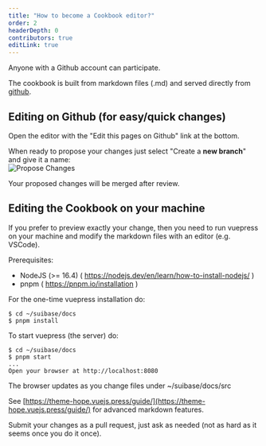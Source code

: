 ```yaml
---
title: "How to become a Cookbook editor?"
order: 2
headerDepth: 0
contributors: true
editLink: true
---
```


Anyone with a Github account can participate.

The cookbook is built from markdown files (.md) and served directly from [github](https://github.com/chainmovers/suibase/tree/main/docs/website).

## Editing on Github (for easy/quick changes)

Open the editor with the "Edit this pages on Github" link at the bottom.

When ready to propose your changes just select "Create a **new branch**" and give it a name:<br>
<img :src="$withBase('/assets/propose-change.png')" alt="Propose Changes"><br>

Your proposed changes will be merged after review.

## Editing the Cookbook on your machine
If you prefer to preview exactly your change, then you need to run vuepress on your machine and modify the markdown files with an editor (e.g. VSCode).

Prerequisites:
   * NodeJS (>= 16.4) ( https://nodejs.dev/en/learn/how-to-install-nodejs/ )
   * pnpm ( https://pnpm.io/installation )

For the one-time vuepress installation do:
```shell
$ cd ~/suibase/docs
$ pnpm install
```

To start vuepress (the server) do:
```shell
$ cd ~/suibase/docs
$ pnpm start
...
Open your browser at http://localhost:8080
```

The browser updates as you change files under ~/suibase/docs/src

See [https://theme-hope.vuejs.press/guide/](https://theme-hope.vuejs.press/guide/) for advanced markdown features.

Submit your changes as a pull request, just ask as needed (not as hard as it seems once you do it once).
